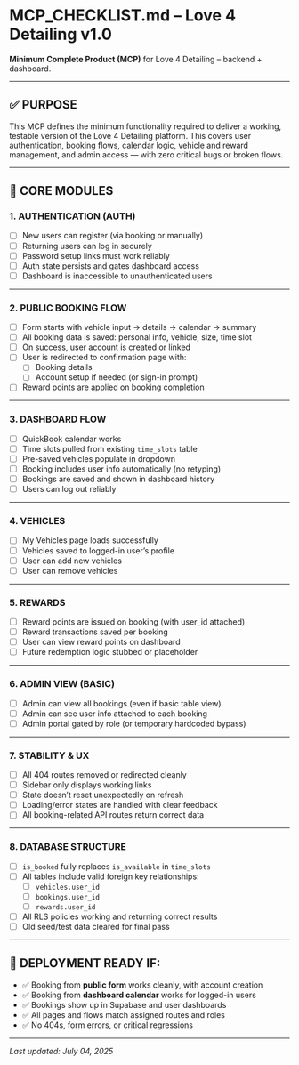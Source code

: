 # MCP_CHECKLIST.md – Love 4 Detailing v1.0

**Minimum Complete Product (MCP)** for Love 4 Detailing – backend + dashboard.

---

## ✅ PURPOSE

This MCP defines the minimum functionality required to deliver a working, testable version of the Love 4 Detailing platform. This covers user authentication, booking flows, calendar logic, vehicle and reward management, and admin access — with zero critical bugs or broken flows.

---

## 🧩 CORE MODULES

### 1. AUTHENTICATION (AUTH)
- [ ] New users can register (via booking or manually)
- [ ] Returning users can log in securely
- [ ] Password setup links must work reliably
- [ ] Auth state persists and gates dashboard access
- [ ] Dashboard is inaccessible to unauthenticated users

---

### 2. PUBLIC BOOKING FLOW
- [ ] Form starts with vehicle input → details → calendar → summary
- [ ] All booking data is saved: personal info, vehicle, size, time slot
- [ ] On success, user account is created or linked
- [ ] User is redirected to confirmation page with:
  - [ ] Booking details
  - [ ] Account setup if needed (or sign-in prompt)
- [ ] Reward points are applied on booking completion

---

### 3. DASHBOARD FLOW
- [ ] QuickBook calendar works
- [ ] Time slots pulled from existing `time_slots` table
- [ ] Pre-saved vehicles populate in dropdown
- [ ] Booking includes user info automatically (no retyping)
- [ ] Bookings are saved and shown in dashboard history
- [ ] Users can log out reliably

---

### 4. VEHICLES
- [ ] My Vehicles page loads successfully
- [ ] Vehicles saved to logged-in user’s profile
- [ ] User can add new vehicles
- [ ] User can remove vehicles

---

### 5. REWARDS
- [ ] Reward points are issued on booking (with user_id attached)
- [ ] Reward transactions saved per booking
- [ ] User can view reward points on dashboard
- [ ] Future redemption logic stubbed or placeholder

---

### 6. ADMIN VIEW (BASIC)
- [ ] Admin can view all bookings (even if basic table view)
- [ ] Admin can see user info attached to each booking
- [ ] Admin portal gated by role (or temporary hardcoded bypass)

---

### 7. STABILITY & UX
- [ ] All 404 routes removed or redirected cleanly
- [ ] Sidebar only displays working links
- [ ] State doesn’t reset unexpectedly on refresh
- [ ] Loading/error states are handled with clear feedback
- [ ] All booking-related API routes return correct data

---

### 8. DATABASE STRUCTURE
- [ ] `is_booked` fully replaces `is_available` in `time_slots`
- [ ] All tables include valid foreign key relationships:
  - [ ] `vehicles.user_id`
  - [ ] `bookings.user_id`
  - [ ] `rewards.user_id`
- [ ] All RLS policies working and returning correct results
- [ ] Old seed/test data cleared for final pass

---

## 🚦 DEPLOYMENT READY IF:
- ✅ Booking from **public form** works cleanly, with account creation
- ✅ Booking from **dashboard calendar** works for logged-in users
- ✅ Bookings show up in Supabase and user dashboards
- ✅ All pages and flows match assigned routes and roles
- ✅ No 404s, form errors, or critical regressions

---

_Last updated: July 04, 2025_
